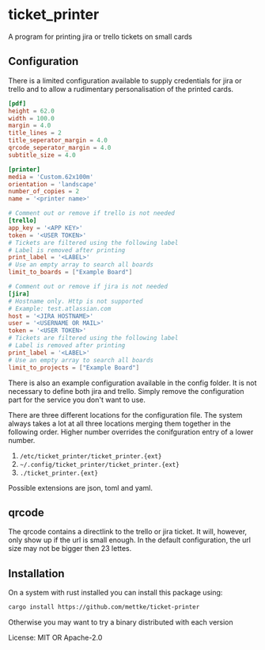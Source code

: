 # ticket_printer

A program for printing jira or trello tickets on small cards

## Configuration

There is a limited configuration available to supply
credentials for jira or trello and to allow a rudimentary
personalisation of the printed cards.

```toml
[pdf]
height = 62.0
width = 100.0
margin = 4.0
title_lines = 2
title_seperator_margin = 4.0
qrcode_seperator_margin = 4.0
subtitle_size = 4.0

[printer]
media = 'Custom.62x100m'
orientation = 'landscape'
number_of_copies = 2
name = '<printer name>'

# Comment out or remove if trello is not needed
[trello]
app_key = '<APP KEY>'
token = '<USER TOKEN>'
# Tickets are filtered using the following label
# Label is removed after printing
print_label = '<LABEL>'
# Use an empty array to search all boards
limit_to_boards = ["Example Board"]

# Comment out or remove if jira is not needed
[jira]
# Hostname only. Http is not supported
# Example: test.atlassian.com
host = '<JIRA HOSTNAME>'
user = '<USERNAME OR MAIL>'
token = '<USER TOKEN>'
# Tickets are filtered using the following label
# Label is removed after printing
print_label = '<LABEL>'
# Use an empty array to search all boards
limit_to_projects = ["Example Board"]
```

There is also an example configuration available in the
config folder. It is not necessary to define both jira and
trello. Simply remove the configuration part for the service
you don't want to use.

There are three different locations for the configuration file.
The system always takes a lot at all three locations merging
them together in the following order. Higher number overrides
the conifguration entry of a lower number.
  1. `/etc/ticket_printer/ticket_printer.{ext}`
  2. `~/.config/ticket_printer/ticket_printer.{ext}`
  3. `./ticket_printer.{ext}`

Possible extensions are json, toml and yaml.

## qrcode

The qrcode contains a directlink to the trello or jira
ticket. It will, however, only show up if the url is small
enough. In the default configuration, the url size may not
be bigger then 23 lettes.

## Installation

On a system with rust installed you can install this package
using:

```sh
cargo install https://github.com/mettke/ticket-printer
```

Otherwise you may want to try a binary distributed with each
version


License: MIT OR Apache-2.0
